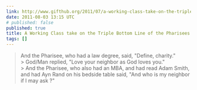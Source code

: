 ```yaml
---
link: http://www.gifthub.org/2011/07/a-working-class-take-on-the-triple-bottom-line-of-the-pharisees.html
date: 2011-08-03 13:15 UTC
# published: false
published: true
title: A Working Class take on the Triple Bottom Line of the Pharisees
tags: []
---
```


> And the Pharisee, who had a law degree, said, "Define, charity."<br>> God/Man replied, "Love your neighbor as God loves you."<br>> And the Pharisee, who also had an MBA, and had read Adam Smith, and had Ayn Rand on his bedside table said, "And who is my neighbor if I may ask ?"
